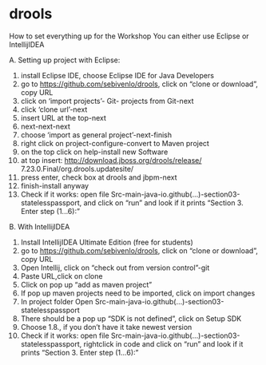 # drools

How to set everything up for the Workshop
You can either use Eclipse or IntellijIDEA

A. Setting up project with Eclipse:
1. install Eclipse IDE, choose Eclipse IDE for Java Developers
2. go to https://github.com/sebivenlo/drools, click on “clone or download”, copy URL
3. click on ‘import projects’- Git- projects from Git-next
4. click ‘clone url’-next
5. insert URL at the top-next
6. next-next-next
7. choose ‘import as general project’-next-finish
8. right click on project-configure-convert to Maven project
9. on the top click on help-install new Software
10. at top insert:
 http://download.jboss.org/drools/release/ 7.23.0.Final/org.drools.updatesite/
11. press enter, check box at drools and jbpm-next
12. finish-install anyway
13. Check if it works: open file Src-main-java-io.github(…)-section03-statelesspassport, and
click on “run” and look if it prints “Section 3. Enter step (1...6):”

B. With IntellijIDEA

1. Install IntellijIDEA Ultimate Edition (free for students)
2. go to https://github.com/sebivenlo/drools, click on “clone or download”, copy URL
3. Open Intellij, click on “check out from version control”-git
4. Paste URL,click on clone
5. Click on pop up “add as maven project”
6. If pop up maven projects need to be imported, click on import changes
7. In project folder Open Src-main-java-io.github(…)-section03-statelesspassport
8. There should be a pop up “SDK is not defined”, click on Setup SDK
9. Choose 1.8., if you don’t have it take newest version
10. Check if it works: open file Src-main-java-io.github(…)-section03-statelesspassport, rightclick in code and click on “run” and look if it prints “Section 3. Enter step (1...6):”
